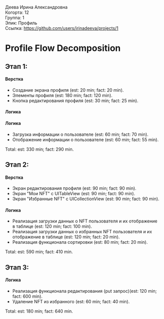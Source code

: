 Деева Ирина Александровна
<br /> Когорта: 12
<br /> Группа: 1
<br /> Эпик: Профиль
<br /> Ссылка: https://github.com/users/irinadeeva/projects/1

# Profile Flow Decomposition

## Этап 1:

#### Верстка
- Создание экрана профиля (est: 20 min; fact: 20 min).
- Элементы профиля (est: 180 min; fact: 120 min).
- Кнопка редактирования профиля (est: 30 min; fact: 25 min).

#### Логика
#### Логика
- Загрузка информации о пользователе (est: 60 min; fact: 70 min).
- Отображение информации о пользователе (est: 60 min; fact:  55 min).

Total: est: 330 min; fact: 290 min.

## Этап 2:

#### Верстка
- Экран редактирования профиля (est: 90 min; fact: 90 min).
- Экран "Мои NFT" с UITableView (est: 90 min; fact: 90 min).
- Экран "Избранные NFT" с UICollectionView (est: 90 min; fact: 90 min).

#### Логика
- Реализация загрузки данных о NFT пользователя и их отображение в таблице (est: 120 min; fact: 100 min).
- Реализация загрузки данных о избранных NFT пользователя и их отображение в таблице (est: 120 min; fact: 20 min).
- Реализация функционала сортировки (est: 80 min; fact: 20 min).

Total: est: 590 min; fact: 410 min.

## Этап 3:

#### Логика
- Реализация функционала редактирования (put запрос)(est: 120 min; fact: 600 min).
- Удаление NFT из избранного (est: 60 min; fact: 40 min).

Total: est: 180 min; fact: 640 min.
